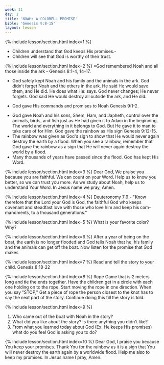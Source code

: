 ```yaml
---
week: 11
day: 1
title: 'NOAH: A COLORFUL PROMISE'
bible: 'Genesis 9:8-15'
layout: lesson
---
```



{% include lesson/section.html index=1 %}
- Children understand that God keeps His promises.-
- Children will see that God is worthy of their trust.


{% include lesson/section.html index=2 %}
*God remembered Noah and all those inside the ark - Genesis 8:1-4, 14-17.
- God safely kept Noah and his family and the animals in the ark. God didn't forget Noah and the others in the ark. He said He would save them, and He did. He does what He: says. God never changes; He never forgets. God said He would destroy all outside the ark, and He did.
* God gave His commands and promises to Noah Genesis 9:1-2.
- God gave Noah and his sons, Shem, Ham, and Japheth, control over the animals, birds, and fish just as He had given it to Adam in the beginning. The world and everything in it belongs to God. But He gave it to man to take care of for Him. God gave the rainbow as His sign Genesis 9:12-15.
- The rainbow was given as God's sign to show that He would never again destroy the earth by a flood. When you see a rainbow, remember that God gave the rainbow as a sign that He will never again destroy the world by a flood.
- Many thousands of years have passed since the flood. God has kept His Word.


{% include lesson/section.html index=3 %}
Dear God, We praise you because you are faithful. We can count on your Word. Help us to know you better, so we can trust you more. As we study about Noah, help us to understand Your Word. In Jesus name we pray, Amen.


{% include lesson/section.html index=4 %}
Deuteronomy 7:9 - "Know therefore that the Lord your God is God, the faithful God who keeps covenant and steadfast love with those who love him and keep his com- mandments, to a thousand generations."


{% include lesson/section.html index=5 %}
What is your favorite color? Why?


{% include lesson/section.html index=6 %}
After a year of being on the boat, the earth is no longer flooded and God tells Noah that he, his family and the animals can get off the boat. Now listen for the promise that God makes.


{% include lesson/section.html index=7 %}
 Read and tell the story to your child. Genesis 8:18-22


{% include lesson/section.html index=8 %}
Rope Game that is 2 meters long and tie the ends together. Have the children get in a circle with each one holding on to the rope. Start moving the rope in one direction. When you say "STOP," Get a piece of rope the person closest to the knot has to say the next part of the story. Continue doing this till the story is told.


{% include lesson/section.html index=9 %}
1. Who came out of the boat with Noah in the story?
2. What did you like about the story? Is there anything you didn't like?
3. From what you learned today about God (Ex. He keeps His promises) what do you feel God is asking you to do?


{% include lesson/section.html index=10 %}
Dear God, I praise you because You keep your promises. Thank You for the rainbow as it is a sign that You will never destroy the earth again by a worldwide flood. Help me also to keep my promises. In Jesus name I pray, Amen.


